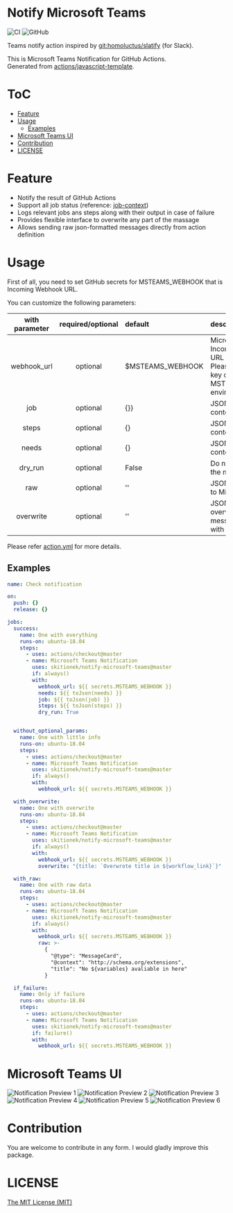 # Notify Microsoft Teams
![CI](https://github.com/signcl/notify-microsoft-teams/workflows/CI/badge.svg)
![GitHub](https://img.shields.io/github/license/homoluctus/slatify?color=brightgreen)

Teams notify action inspired by [git:homoluctus/slatify](https://github.com/homoluctus/slatify) (for Slack).

This is Microsoft Teams Notification for GitHub Actions.<br>
Generated from [actions/javascript-template](https://github.com/actions/javascript-template).

# ToC

- [Feature](#Feature)
- [Usage](#Usage)
  - [Examples](#Examples)
- [Microsoft Teams UI](#Microsoft_Teams_UI)
- [Contribution](#Contribution)
- [LICENSE](#LICENSE)

# Feature
- Notify the result of GitHub Actions
- Support all job status (reference: [job-context](https://help.github.com/en/articles/contexts-and-expression-syntax-for-github-actions#job-context))
- Logs relevant jobs ans steps along with their output in case of failure
- Provides flexible interface to overwrite any part of the massage
- Allows sending raw json-formatted messages directly from action definition


# Usage
First of all, you need to set GitHub secrets for MSTEAMS_WEBHOOK that is Incoming Webhook URL.

You can customize the following parameters:

|with parameter|required/optional|default|description|
|:--:|:--:|:--|:--|
|webhook_url|optional|$MSTEAMS_WEBHOOK|Microsoft Teams Incoming Webhooks URL<br>Please specify this key or MSTEAMS_WEBHOOK environment variable|
|job|optional|{}}|JSON parsed job context|
|steps|optional|{}|JSON parsed steps context|
|needs|optional|{}|JSON parsed needs context|
|dry_run|optional|False|Do not actually send the message|
|raw|optional|''|JSON object to send to Microsoft Teams|
|overwrite|optional|''|JSON like object to overwrite default message (executed with eval)|

Please refer [action.yml](./action.yml) for more details.

## Examples

```yml
name: Check notification

on:
  push: {}
  release: {}

jobs:
  success:
    name: One with everything
    runs-on: ubuntu-18.04
    steps:
      - uses: actions/checkout@master
      - name: Microsoft Teams Notification
        uses: skitionek/notify-microsoft-teams@master
        if: always()
        with:
          webhook_url: ${{ secrets.MSTEAMS_WEBHOOK }}
          needs: ${{ toJson(needs) }}
          job: ${{ toJson(job) }}
          steps: ${{ toJson(steps) }}
          dry_run: True


  without_optional_params:
    name: One with little info
    runs-on: ubuntu-18.04
    steps:
      - uses: actions/checkout@master
      - name: Microsoft Teams Notification
        uses: skitionek/notify-microsoft-teams@master
        if: always()
        with:
          webhook_url: ${{ secrets.MSTEAMS_WEBHOOK }}

  with_overwrite:
    name: One with overwrite
    runs-on: ubuntu-18.04
    steps:
      - uses: actions/checkout@master
      - name: Microsoft Teams Notification
        uses: skitionek/notify-microsoft-teams@master
        if: always()
        with:
          webhook_url: ${{ secrets.MSTEAMS_WEBHOOK }}
          overwrite: "{title: `Overwrote title in ${workflow_link}`}"

  with_raw:
    name: One with raw data
    runs-on: ubuntu-18.04
    steps:
      - uses: actions/checkout@master
      - name: Microsoft Teams Notification
        uses: skitionek/notify-microsoft-teams@master
        if: always()
        with:
          webhook_url: ${{ secrets.MSTEAMS_WEBHOOK }}
          raw: >-
            {
              "@type": "MessageCard",
              "@context": "http://schema.org/extensions",
              "title": "No ${variables} avaliable in here"
            }

  if_failure:
    name: Only if failure
    runs-on: ubuntu-18.04
    steps:
      - uses: actions/checkout@master
      - name: Microsoft Teams Notification
        uses: skitionek/notify-microsoft-teams@master
        if: failure()
        with:
          webhook_url: ${{ secrets.MSTEAMS_WEBHOOK }}
```

# Microsoft Teams UI

![Notification Preview 1](./images/1.png)
![Notification Preview 2](./images/2.png)
![Notification Preview 3](./images/3.png)
![Notification Preview 4](./images/4.png)
![Notification Preview 5](./images/5.png)
![Notification Preview 6](./images/6.png)

# Contribution

You are welcome to contribute in any form. I would gladly improve this package.

# LICENSE

[The MIT License (MIT)](https://github.com/Skitionek/notify-microsoft-teams/blob/master/LICENSE)

